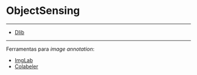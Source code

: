 # ObjectSensing

---

- [Dlib](./Dlib/index.md)

---

Ferramentas para *image annotation*:

- [ImgLab](./ImgLab/index.md)
- [Colabeler](./Colabeler/index.md)






